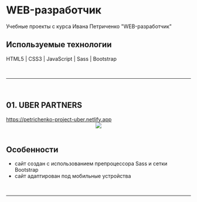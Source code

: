 <h1> WEB-разработчик </h1>
<p> Учебные проекты с курса Ивана Петриченко "WEB-разработчик" </p>
<h2> Используемые технологии </h2>
<p> HTML5 | CSS3 | JavaScript | Sass | Bootstrap </p>

<br>
<hr>
<br>

<h2> 01. UBER PARTNERS</h2>
<a href="https://petrichenko-project-uber.netlify.app/"> https://petrichenko-project-uber.netlify.app </a>

<div align="center">
  <img src="https://github.com/pstnv/petrichenko-web-developer/blob/main/1.%20Uber/src/img/cw_10.png?raw=true">
</div>
<br>

<h2>Особенности</h2>
<ul>
  <li> сайт создан с использованием препроцессора Sass и сетки Bootstrap </li>
  <li> сайт адаптирован под мобильные устройства </li>
</ul>

<br>
<hr>
<br>
